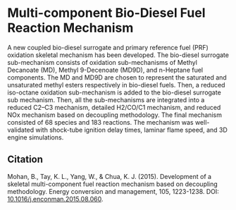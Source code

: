 # Multi-component Bio-Diesel Fuel Reaction Mechanism

A new coupled bio-diesel surrogate and primary reference fuel (PRF) oxidation skeletal mechanism has been developed. The bio-diesel surrogate sub-mechanism consists of oxidation sub-mechanisms of Methyl Decanoate (MD), Methyl 9-Decenoate (MD9D), and n-Heptane fuel components. The MD and MD9D are chosen to represent the saturated and unsaturated methyl esters respectively in bio-diesel fuels. Then, a reduced iso-octane oxidation sub-mechanism is added to the bio-diesel surrogate sub mechanism. Then, all the sub-mechanisms are integrated into a reduced C2–C3 mechanism, detailed H2/CO/C1 mechanism, and reduced NOx mechanism based on decoupling methodology. The final mechanism consisted of 68 species and 183 reactions. The mechanism was well-validated with shock-tube ignition delay times, laminar flame speed, and 3D engine simulations.

## Citation
Mohan, B., Tay, K. L., Yang, W., & Chua, K. J. (2015). Development of a skeletal multi-component fuel reaction mechanism based on decoupling methodology. Energy conversion and management, 105, 1223-1238. DOI: [10.1016/j.enconman.2015.08.060](https://www.sciencedirect.com/science/article/abs/pii/S0196890415008146).
